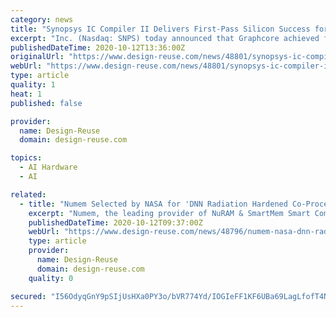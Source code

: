 ```yaml
---
category: news
title: "Synopsys IC Compiler II Delivers First-Pass Silicon Success for Graphcore's Multi-Billion Gate AI Processor"
excerpt: "Inc. (Nasdaq: SNPS) today announced that Graphcore achieved first-pass silicon success using the industry-leading IC Compiler™ II place-and-route solution, part of the Synopsys Fusion Platform, for designing its second-generation Colossus MK2 GC200 Intelligence Processing Unit (IPU),"
publishedDateTime: 2020-10-12T13:36:00Z
originalUrl: "https://www.design-reuse.com/news/48801/synopsys-ic-compiler-ii-graphcore-gate-ai-processor.html"
webUrl: "https://www.design-reuse.com/news/48801/synopsys-ic-compiler-ii-graphcore-gate-ai-processor.html"
type: article
quality: 1
heat: 1
published: false

provider:
  name: Design-Reuse
  domain: design-reuse.com

topics:
  - AI Hardware
  - AI

related:
  - title: "Numem Selected by NASA for 'DNN Radiation Hardened Co-Processor Companion Chip to NASA's Upcoming High-Performance Spaceflight Computing Processor'"
    excerpt: "Numem, the leading provider of NuRAM & SmartMem Smart Compute Memory IP Cores based on MRAM, has been selected for Phase I of the “DNN Radiation Hardened Co-processor as companion chip to NASA’s upcoming High-Performance Spaceflight Computing Processor” to enable AI processing."
    publishedDateTime: 2020-10-12T09:37:00Z
    webUrl: "https://www.design-reuse.com/news/48796/numem-nasa-dnn-radiation-hardened-co-processor.html"
    type: article
    provider:
      name: Design-Reuse
      domain: design-reuse.com
    quality: 0

secured: "I56OdyqGnY9pSIjUsHXa0PY3o/bVR774Yd/IOGIeFF1KF6UBa69LagLfofT4N19zrapv4FkKm67bopJcYXsqkVVrOoQER2arRLw0cqcWGblH0h9W2DPf4Jxw1q8l9OGJb5sJuv3fR12eP5j9NNVxYHg1Z9wh9IRo5fiCOj3LPOeDLWC1vvMTvbf33VroxK0sEbdjrnuYnEnk5Vf1/qt4/vhN9lch8VQRGB9YqG/2EztSfjryAbcmo6rqiDjykWBHIdaqOABGge4EwqVOxcbl2KHxmq9qNRhxbvOO8aW0K+rMyJvaG1usarirkEGxATGRVHaf4e5AyPorie1+6W+Obw5NAI7AbxkJZt2zbMeEkdc=;baSKlRs+yj1VvDzQ9kBU2Q=="
---
```


